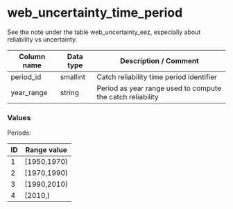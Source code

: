 # web_uncertainty_time_period



See the note under the table web_uncertainty_eez, especially about reliability vs uncertainty.

| Column  name | Data  type | Description  / Comment                                     |
| ------------ | ---------- | ---------------------------------------------------------- |
| period_id    | smallint   | Catch reliability time period identifier                   |
| year_range   | string     | Period as year range used to compute the catch reliability |



### Values

Periods:

| ID   | Range value |
| ---- | ----------- |
| 1    | [1950,1970) |
| 2    | [1970,1990) |
| 3    | [1990,2010) |
| 4    | [2010,)     |

